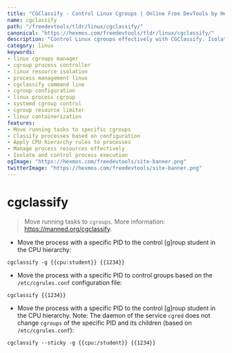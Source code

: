 ```yaml
---
title: "CGClassify - Control Linux Cgroups | Online Free DevTools by Hexmos"
name: cgclassify
path: "/freedevtools/tldr/linux/cgclassify/"
canonical: "https://hexmos.com/freedevtools/tldr/linux/cgclassify/"
description: "Control Linux cgroups effectively with CGClassify. Isolate resources and manage processes with ease. Free online tool, no registration required."
category: linux
keywords:
- linux cgroups manager
- cgroup process controller
- linux resource isolation
- process management linux
- cgclassify command line
- cgroup configuration
- linux process cgroup
- systemd cgroup control
- cgroup resource limiter
- linux containerization
features:
- Move running tasks to specific cgroups
- Classify processes based on configuration
- Apply CPU hierarchy rules to processes
- Manage process resources effectively
- Isolate and control process execution
ogImage: "https://hexmos.com/freedevtools/site-banner.png"
twitterImage: "https://hexmos.com/freedevtools/site-banner.png"
---
```


# cgclassify

> Move running tasks to `cgroups`.
> More information: <https://manned.org/cgclassify>.

- Move the process with a specific PID to the control [g]roup student in the CPU hierarchy:

`cgclassify -g {{cpu:student}} {{1234}}`

- Move the process with a specific PID to control groups based on the `/etc/cgrules.conf` configuration file:

`cgclassify {{1234}}`

- Move the process with a specific PID to the control [g]roup student in the CPU hierarchy. Note: The daemon of the service `cgred` does not change `cgroups` of the specific PID and its children (based on `/etc/cgrules.conf`):

`cgclassify --sticky -g {{cpu:/student}} {{1234}}`
